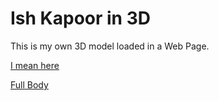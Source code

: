 # Ish Kapoor in 3D
This is my own 3D model loaded in a Web Page.

[I mean here](https://3d-model-in-web.ishkapoor.repl.co/)

[Full Body](https://full-body-3d.ishkapoor.repl.co/)
